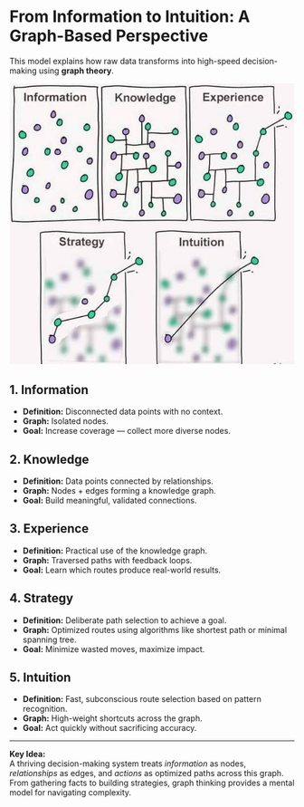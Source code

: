 # From Information to Intuition: A Graph-Based Perspective

This model explains how raw data transforms into high-speed decision-making using **graph theory**.

![From Information to Intuition](./images/from-information-to-intuition.png)

## 1. Information
- **Definition:** Disconnected data points with no context.
- **Graph:** Isolated nodes.
- **Goal:** Increase coverage — collect more diverse nodes.

## 2. Knowledge
- **Definition:** Data points connected by relationships.
- **Graph:** Nodes + edges forming a knowledge graph.
- **Goal:** Build meaningful, validated connections.

## 3. Experience
- **Definition:** Practical use of the knowledge graph.
- **Graph:** Traversed paths with feedback loops.
- **Goal:** Learn which routes produce real-world results.

## 4. Strategy
- **Definition:** Deliberate path selection to achieve a goal.
- **Graph:** Optimized routes using algorithms like shortest path or minimal spanning tree.
- **Goal:** Minimize wasted moves, maximize impact.

## 5. Intuition
- **Definition:** Fast, subconscious route selection based on pattern recognition.
- **Graph:** High-weight shortcuts across the graph.
- **Goal:** Act quickly without sacrificing accuracy.

---

**Key Idea:**  
A thriving decision-making system treats *information* as nodes, *relationships* as edges, and *actions* as optimized paths across this graph.  
From gathering facts to building strategies, graph thinking provides a mental model for navigating complexity.
